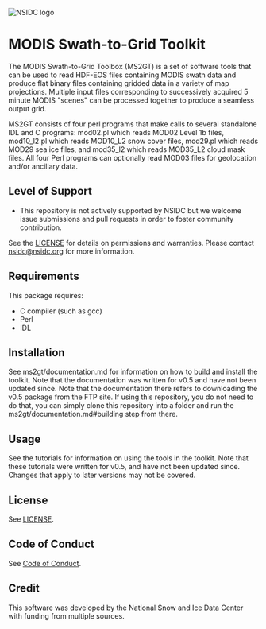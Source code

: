 ![NSIDC logo](/images/NSIDC_logo_2018_poster-1.png)

# MODIS Swath-to-Grid Toolkit

The MODIS Swath-to-Grid Toolbox (MS2GT) is a set of software tools that
can be used to read HDF-EOS files containing MODIS swath data and produce
flat binary files containing gridded data in a variety of map
projections. Multiple input files corresponding to successively acquired 5
minute MODIS "scenes" can be processed together to produce a seamless
output grid.

MS2GT consists of four perl programs that make calls to several
standalone IDL and C programs: mod02.pl which reads MOD02 Level 1b files,
mod10_l2.pl which reads MOD10_L2 snow cover files, mod29.pl which
reads MOD29 sea ice files, and mod35_l2 which reads MOD35_L2 cloud mask
files. All four Perl programs can optionally read MOD03 files for
geolocation and/or ancillary data.

## Level of Support

* This repository is not actively supported by NSIDC but we welcome issue submissions and pull requests in order to foster community contribution.

See the [LICENSE](LICENSE.md) for details on permissions and warranties. Please contact nsidc@nsidc.org for more information.

## Requirements

This package requires:
* C compiler (such as gcc)
* Perl
* IDL

## Installation

See ms2gt/documentation.md for information on how to build and install the toolkit.  Note that the documentation was written for v0.5 and have not been updated since.  Note that the documentation there refers to downloading the v0.5 package from the FTP site.  If using this repository, you do not need to do that, you can simply clone this repository into a folder and run the ms2gt/documentation.md#building step from there.

## Usage

See the tutorials for information on using the tools in the toolkit.  Note that these tutorials were written for v0.5, and have not been updated since.  Changes that apply to later versions may not be covered.

## License

See [LICENSE](LICENSE.md).

## Code of Conduct

See [Code of Conduct](CODE_OF_CONDUCT.md).

## Credit

This software was developed by the National Snow and Ice Data Center with funding from multiple sources.
